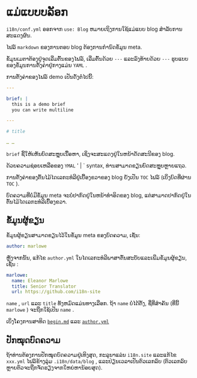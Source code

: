 # ແມ່ແບບບລັອກ

`i18n/conf.yml` ອອກຈາກ `use: Blog` ຫມາຍເຖິງການໃຊ້ແມ່ແບບ blog ສໍາລັບການສະແດງຜົນ.

ໄຟລ໌ `markdown` ຂອງການຕອບ blog ຕ້ອງການກໍານົດຂໍ້ມູນ meta.

ຂໍ້ມູນເມຕາຕ້ອງຢູ່ຈຸດເລີ່ມຕົ້ນຂອງໄຟລ໌, ເລີ່ມຕົ້ນດ້ວຍ `---` ແລະລົງທ້າຍດ້ວຍ `---` ຮູບແບບຂອງຂໍ້ມູນການຕັ້ງຄ່າຢູ່ກາງແມ່ນ `YAML` .

ການຕັ້ງຄ່າຂອງໄຟລ໌ demo ເປັນດັ່ງຕໍ່ໄປນີ້:

```yml
---

brief: |
  this is a demo brief
  you can write multiline

---

# title

… …
```

`brief` ຊີ້ໃຫ້ເຫັນບົດສະຫຼຸບເນື້ອຫາ, ເຊິ່ງຈະສະແດງຢູ່ໃນຫນ້າດັດສະນີຂອງ blog.

ດ້ວຍຄວາມຊ່ອຍເຫລືອຂອງ `YMAL` ' | ` syntax, ທ່ານສາມາດຂຽນບົດສະຫຼຸບຫຼາຍແຖວ.

ການຕັ້ງຄ່າຂອງຕົ້ນໄມ້ໄດເລກະທໍລີຢູ່ເບື້ອງຂວາຂອງ blog ຍັງເປັນ `TOC` ໄຟລ໌ (ເບິ່ງບົດທີ່ຜ່ານ `TOC` ).

ບົດຄວາມທີ່ບໍ່ມີຂໍ້ມູນ meta ຈະບໍ່ປາກົດຢູ່ໃນຫນ້າທໍາອິດຂອງ blog, ແຕ່ສາມາດປາກົດຢູ່ໃນຕົ້ນໄມ້ໄດເລກະທໍລີເບື້ອງຂວາ.

## ຂໍ້ມູນຜູ້ຂຽນ

ຂໍ້ມູນຜູ້ຂຽນສາມາດຂຽນໄວ້ໃນຂໍ້ມູນ meta ຂອງບົດຄວາມ, ເຊັ່ນ:

```yml
author: marlowe
```

ຫຼັງຈາກນັ້ນ, ແກ້ໄຂ `author.yml` ໃນໄດເລກະທໍລີພາສາຕົ້ນສະບັບແລະເພີ່ມຂໍ້ມູນຜູ້ຂຽນ, ເຊັ່ນ :

```yml
marlowe:
  name: Eleanor Marlowe
  title: Senior Translator
  url: https://github.com/i18n-site
```

`name` , `url` ແລະ `title` ທັງຫມົດແມ່ນທາງເລືອກ. ຖ້າ `name` ບໍ່ໄດ້ຕັ້ງ, ຊື່ທີ່ສໍາຄັນ (ທີ່ນີ້ `marlowe` ) ຈະຖືກໃຊ້ເປັນ `name` .

ເບິ່ງໂຄງການສາທິດ [`begin.md`](https://github.com/i18n-site/demo.i18n.site/blob/main/en/blog/news/begin.md?plain=1) ແລະ [`author.yml`](https://github.com/i18n-site/demo.i18n.site/blob/main/en/author.yml)

## ປັກໝຸດບົດຄວາມ

ຖ້າທ່ານຕ້ອງການປັກໝຸດບົດຄວາມຢູ່ເທິງສຸດ, ກະລຸນາແລ່ນ `i18n.site` ແລະແກ້ໄຂ `xxx.yml` ໄຟລ໌ຂ້າງລຸ່ມ `.i18n/data/blog` , ແລະປ່ຽນເວລາເປັນຕົວເລກລົບ (ຕົວເລກລົບຫຼາຍຕົວຈະຖືກຈັດຮຽງຈາກໃຫຍ່ຫານ້ອຍສຸດ).